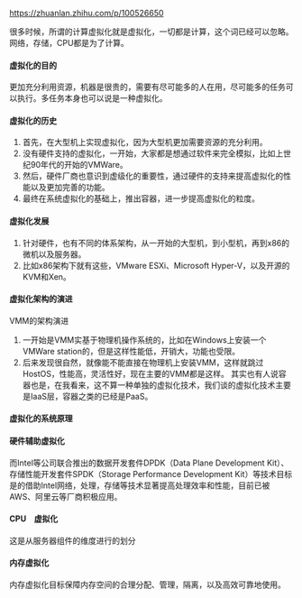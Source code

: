 https://zhuanlan.zhihu.com/p/100526650

很多时候，所谓的计算虚拟化就是虚拟化，一切都是计算，这个词已经可以忽略。网络，存储，CPU都是为了计算。

#### 虚拟化的目的
更加充分利用资源，机器是很贵的，需要有尽可能多的人在用，尽可能多的任务可以执行。多任务本身也可以说是一种虚拟化。

#### 虚拟化的历史
1. 首先，在大型机上实现虚拟化，因为大型机更加需要资源的充分利用。
1. 没有硬件支持的虚拟化，一开始，大家都是想通过软件来完全模拟，比如上世纪90年代的开始的VMWare。
1. 然后，硬件厂商也意识到虚级化的重要性，通过硬件的支持来提高虚拟化的性能以及更加完善的功能。
1. 最终在系统虚拟化的基础上，推出容器，进一步提高虚拟化的粒度。

#### 虚拟化发展
1. 针对硬件，也有不同的体系架构，从一开始的大型机，到小型机，再到x86的微机以及服务器。
1. 比如x86架构下就有这些，VMware ESXi、Microsoft Hyper-V，以及开源的KVM和Xen。

#### 虚拟化架构的演进
VMM的架构演进
1. 一开始是VMM实基于物理机操作系统的，比如在Windows上安装一个VMWare station的，但是这样性能低，开销大，功能也受限。
1. 后来发现很自然，就像能不能直接在物理机上安装VMM，这样就跳过HostOS，性能高，灵活性好，现在主要的VMM都是这样。
其实也有人说容器也是，在我看来，这不算一种单独的虚拟化技术，我们谈的虚拟化技术主要是IaaS层，容器之类的已经是PaaS。

#### 虚拟化的系统原理

#### 硬件辅助虚拟化

而Intel等公司联合推出的数据开发套件DPDK（Data Plane Development Kit）、存储性能开发套件SPDK（Storage Performance Development Kit）等技术目标是的借助Intel网络，处理，存储等技术显著提高处理效率和性能，目前已被AWS、阿里云等厂商积极应用。

#### CPU　虚拟化
这是从服务器组件的维度进行的划分

#### 内存虚拟化
内存虚拟化目标保障内存空间的合理分配、管理，隔离，以及高效可靠地使用。

